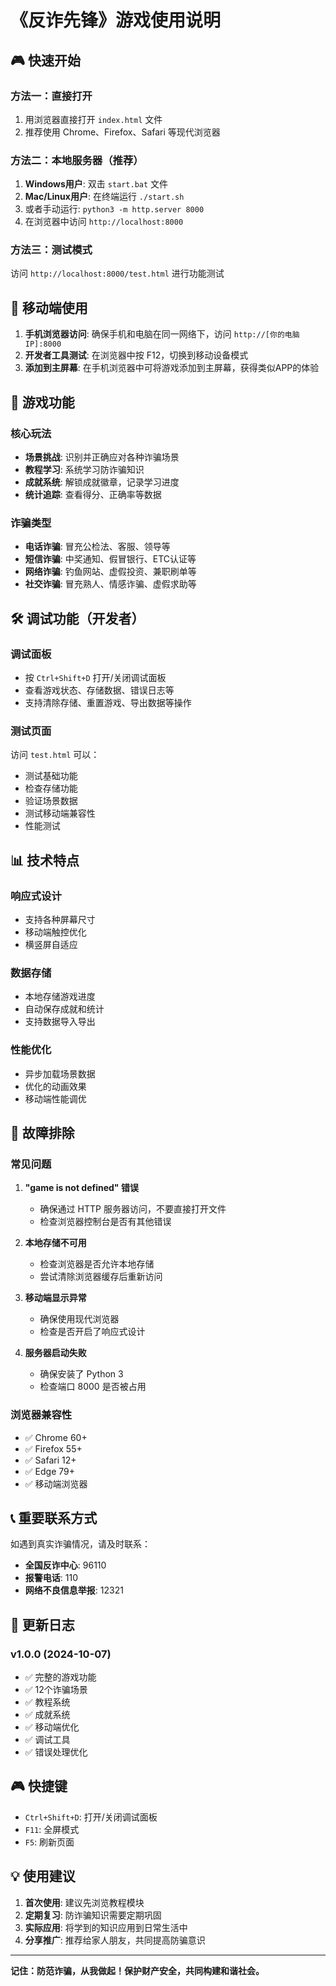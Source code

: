 # 《反诈先锋》游戏使用说明

## 🎮 快速开始

### 方法一：直接打开
1. 用浏览器直接打开 `index.html` 文件
2. 推荐使用 Chrome、Firefox、Safari 等现代浏览器

### 方法二：本地服务器（推荐）
1. **Windows用户**: 双击 `start.bat` 文件
2. **Mac/Linux用户**: 在终端运行 `./start.sh`
3. 或者手动运行: `python3 -m http.server 8000`
4. 在浏览器中访问 `http://localhost:8000`

### 方法三：测试模式
访问 `http://localhost:8000/test.html` 进行功能测试

## 📱 移动端使用

1. **手机浏览器访问**: 确保手机和电脑在同一网络下，访问 `http://[你的电脑IP]:8000`
2. **开发者工具测试**: 在浏览器中按 F12，切换到移动设备模式
3. **添加到主屏幕**: 在手机浏览器中可将游戏添加到主屏幕，获得类似APP的体验

## 🎯 游戏功能

### 核心玩法
- **场景挑战**: 识别并正确应对各种诈骗场景
- **教程学习**: 系统学习防诈骗知识
- **成就系统**: 解锁成就徽章，记录学习进度
- **统计追踪**: 查看得分、正确率等数据

### 诈骗类型
- **电话诈骗**: 冒充公检法、客服、领导等
- **短信诈骗**: 中奖通知、假冒银行、ETC认证等
- **网络诈骗**: 钓鱼网站、虚假投资、兼职刷单等
- **社交诈骗**: 冒充熟人、情感诈骗、虚假求助等

## 🛠️ 调试功能（开发者）

### 调试面板
- 按 `Ctrl+Shift+D` 打开/关闭调试面板
- 查看游戏状态、存储数据、错误日志等
- 支持清除存储、重置游戏、导出数据等操作

### 测试页面
访问 `test.html` 可以：
- 测试基础功能
- 检查存储功能
- 验证场景数据
- 测试移动端兼容性
- 性能测试

## 📊 技术特点

### 响应式设计
- 支持各种屏幕尺寸
- 移动端触控优化
- 横竖屏自适应

### 数据存储
- 本地存储游戏进度
- 自动保存成就和统计
- 支持数据导入导出

### 性能优化
- 异步加载场景数据
- 优化的动画效果
- 移动端性能调优

## 🔧 故障排除

### 常见问题

1. **"game is not defined" 错误**
   - 确保通过 HTTP 服务器访问，不要直接打开文件
   - 检查浏览器控制台是否有其他错误

2. **本地存储不可用**
   - 检查浏览器是否允许本地存储
   - 尝试清除浏览器缓存后重新访问

3. **移动端显示异常**
   - 确保使用现代浏览器
   - 检查是否开启了响应式设计

4. **服务器启动失败**
   - 确保安装了 Python 3
   - 检查端口 8000 是否被占用

### 浏览器兼容性
- ✅ Chrome 60+
- ✅ Firefox 55+
- ✅ Safari 12+
- ✅ Edge 79+
- ✅ 移动端浏览器

## 📞 重要联系方式

如遇到真实诈骗情况，请及时联系：

- **全国反诈中心**: 96110
- **报警电话**: 110
- **网络不良信息举报**: 12321

## 📝 更新日志

### v1.0.0 (2024-10-07)
- ✅ 完整的游戏功能
- ✅ 12个诈骗场景
- ✅ 教程系统
- ✅ 成就系统
- ✅ 移动端优化
- ✅ 调试工具
- ✅ 错误处理优化

## 🎮 快捷键

- `Ctrl+Shift+D`: 打开/关闭调试面板
- `F11`: 全屏模式
- `F5`: 刷新页面

## 💡 使用建议

1. **首次使用**: 建议先浏览教程模块
2. **定期复习**: 防诈骗知识需要定期巩固
3. **实际应用**: 将学到的知识应用到日常生活中
4. **分享推广**: 推荐给家人朋友，共同提高防骗意识

---

**记住：防范诈骗，从我做起！保护财产安全，共同构建和谐社会。**